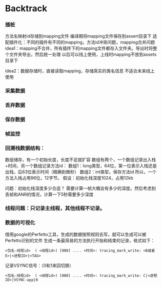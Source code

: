 # Backtrack

### 插桩
方法名映射id存储到mapping文件
编译期将mapping文件保存到assert目录下
适配插件化：不同的插件有不同的mapping，方法id冲突问题，mapping合并问题
idea1：mapping不合并，所有插件下的mapping文件都存入文件夹。导出时将整个文件夹导出，然后统一处理
    以后可以线上使用，上线时mapping不放到assets目录下

idea2：数据存储时，直接读取mapping，存储真实的类名信息
    不适合未来线上使用

### 采集数据

### 丢弃数据

### 保存数据

### 帧监控

### 回溯栈数据结构：
数组储存，有一个初始长度，长度不足就扩容
数组有两个，一个数组记录出入栈+时间，另一个数组记录方法id：
数组1：long类型，64位，第一位表示入栈还是出栈，后63位表示时间（精确到微秒）
数组2：int类型，保存方法id
所以，一个方法入栈占用96位，12字节。
假设：初始化栈深度1024，占用12kb

问题：初始化栈深度多少合适？
需要计算一帧大概会有多少的深度。然后考虑到丢帧和ANR的情况，计算一下5秒需要多少深度


### 线程问题：只记录主线程，其他线程不记录。

### 数据的可视化
借用google的Perfetto工具，生成的数据按照规则去写，就可以生成可以被Perfetto识别的文件
生成一条最简易的方法执行开始和结束的记录，格式如下：
```
<包名-线程id>  ( <线程id>) [000] .... <时间>: tracing_mark_write: <B或者E>|<进程ID>|<TAG>
```
记录VSYNC信号：（0和1来回切换）
```
<包名-线程id>  ( <线程id>) [000] .... <时间>: tracing_mark_write: C|<进程ID>|VSYNC-app|0
```



